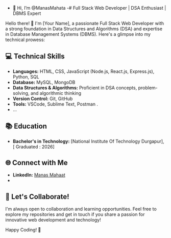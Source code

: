 - 👋 Hi, I’m @ManasMahata
-# Full Stack Web Developer | DSA Enthusiast | DBMS Expert

Hello there! 👋 I'm [Your Name], a passionate Full Stack Web Developer with a strong foundation in Data Structures and Algorithms (DSA) and expertise in Database Management Systems (DBMS). Here's a glimpse into my technical prowess:

## 💻 Technical Skills
- **Languages:** HTML, CSS, JavaScript (Node.js, React.js, Express.js), Python, SQL
- **Database:** MySQL, MongoDB
- **Data Structures & Algorithms:** Proficient in DSA concepts, problem-solving, and algorithmic thinking
- **Version Control:** Git, GitHub
- **Tools:** VSCode, Sublime Text, Postman
.
- ...

## 📚 Education
- **Bachelor's in Technology:** [National Institute Of Technology Durgapur], [ Graduated : 2026]

## 🌐 Connect with Me
- **LinkedIn:** [Manas Mahaat](https://www.linkedin.com/in/manas-mahata-09bb53256/)
- 

## 🤝 Let's Collaborate!
I'm always open to collaboration and learning opportunities. Feel free to explore my repositories and get in touch if you share a passion for innovative web development and technology!

Happy Coding! 🚀

<!---
ManasMahata/ManasMahata is a ✨ special ✨ repository because its `README.md` (this file) appears on your GitHub profile.
You can click the Preview link to take a look at your changes.
--->

